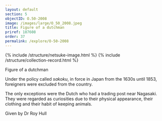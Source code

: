 ```yaml
---
layout: default
section: 5
objectID: O.50-2008
image: /images/large/O_50_2008.jpeg
title: Figure of a dutchman
priref: 187608
order: 37
permalink: /explore/O-50-2008
---
```

{% include /structure/netsuke-image.html %}
{% include /structure/collection-record.html %}

Figure of a dutchman

Under the policy called _sakoku_, in force in Japan from the 1630s until 1853, foreigners were excluded from the country.

The only exceptions were the Dutch who had a trading post near Nagasaki. They were regarded as curiosities due to their physical appearance, their clothing and their habit of keeping animals.

Given by Dr Roy Hull
